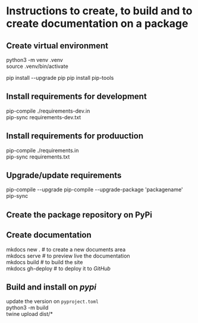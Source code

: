 # Instructions to create, to build and to create documentation on a package

## Create virtual environment

python3 -m venv .venv \
source .venv/bin/activate

pip install --upgrade pip
pip install pip-tools

## Install requirements for development

pip-compile ./requirements-dev.in \
pip-sync requirements-dev.txt

## Install requirements for produuction

pip-compile ./requirements.in \
pip-sync requirements.txt

## Upgrade/update requirements

pip-compile --upgrade
pip-compile --upgrade-package 'packagename'
pip-sync

## Create the package repository on PyPi

## Create documentation

mkdocs new . # to create a new documents area \
mkdocs serve # to preview live the documentation \
mkdocs build # to build the site \
mkdocs gh-deploy # to deploy it to *GitHub*

## Build and install on *pypi*

update the version on `pyproject.toml` \
python3 -m build \
twine upload dist/*
